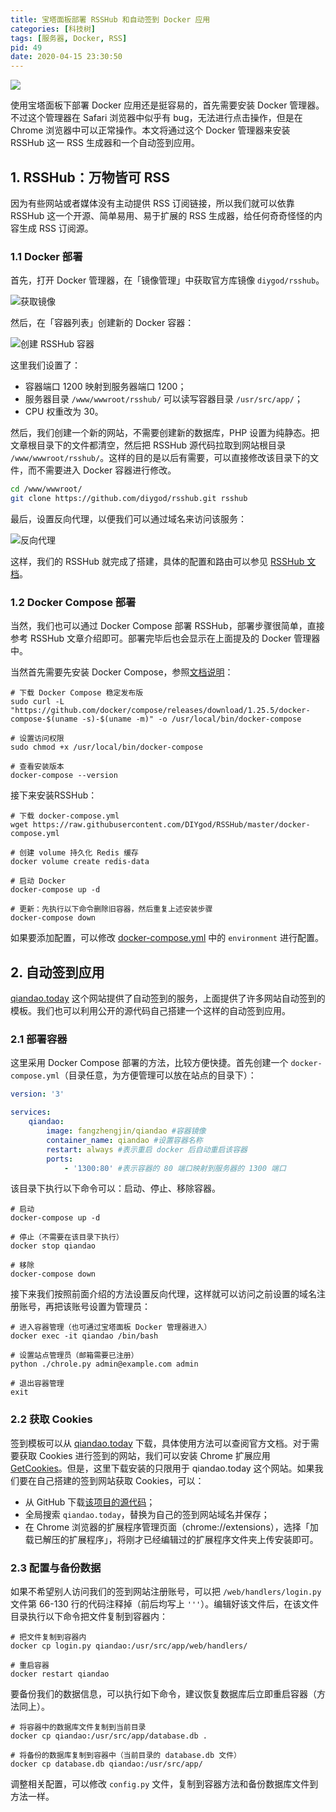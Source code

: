 ```yaml
---
title: 宝塔面板部署 RSSHub 和自动签到 Docker 应用
categories: [科技树]
tags: [服务器, Docker, RSS]
pid: 49
date: 2020-04-15 23:30:50
---
```


![](https://cos.dlzhang.com/posts/49/docker.png!550x)

使用宝塔面板下部署 Docker 应用还是挺容易的，首先需要安装 Docker 管理器。不过这个管理器在 Safari 浏览器中似乎有 bug，无法进行点击操作，但是在 Chrome 浏览器中可以正常操作。本文将通过这个 Docker 管理器来安装 RSSHub 这一 RSS 生成器和一个自动签到应用。<!--more-->

## 1. RSSHub：万物皆可 RSS

因为有些网站或者媒体没有主动提供 RSS 订阅链接，所以我们就可以依靠 RSSHub 这一个开源、简单易用、易于扩展的 RSS 生成器，给任何奇奇怪怪的内容生成 RSS 订阅源。

### 1.1 Docker 部署

首先，打开 Docker 管理器，在「镜像管理」中获取官方库镜像 `diygod/rsshub`。

![获取镜像](https://cos.dlzhang.com/posts/49/docker_mirror.jpg!500x)

然后，在「容器列表」创建新的 Docker 容器：

![创建 RSSHub 容器](https://cos.dlzhang.com/posts/49/rsshub_docker.jpg!400x)

这里我们设置了：

- 容器端口 1200 映射到服务器端口 1200；
- 服务器目录 `/www/wwwroot/rsshub/` 可以读写容器目录 `/usr/src/app/`；
- CPU 权重改为 30。

然后，我们创建一个新的网站，不需要创建新的数据库，PHP 设置为纯静态。把文章根目录下的文件都清空，然后把 RSSHub 源代码拉取到网站根目录 `/www/wwwroot/rsshub/`。这样的目的是以后有需要，可以直接修改该目录下的文件，而不需要进入 Docker 容器进行修改。

```sh
cd /www/wwwroot/
git clone https://github.com/diygod/rsshub.git rsshub
```

最后，设置反向代理，以便我们可以通过域名来访问该服务：

![反向代理](https://cos.dlzhang.com/posts/49/reverse_proxy.jpg!500x)

这样，我们的 RSSHub 就完成了搭建，具体的配置和路由可以参见 [RSSHub 文档](https://docs.rsshub.app)。

### 1.2 Docker Compose 部署

当然，我们也可以通过 Docker Compose 部署 RSSHub，部署步骤很简单，直接参考 RSSHub 文章介绍即可。部署完毕后也会显示在上面提及的 Docker 管理器中。

当然首先需要先安装  Docker Compose，参照[文档说明](https://docs.docker.com/compose/install/)：

```shell
# 下载 Docker Compose 稳定发布版
sudo curl -L "https://github.com/docker/compose/releases/download/1.25.5/docker-compose-$(uname -s)-$(uname -m)" -o /usr/local/bin/docker-compose

# 设置访问权限
sudo chmod +x /usr/local/bin/docker-compose

# 查看安装版本
docker-compose --version
```

接下来安装RSSHub：

```shell
# 下载 docker-compose.yml
wget https://raw.githubusercontent.com/DIYgod/RSSHub/master/docker-compose.yml

# 创建 volume 持久化 Redis 缓存
docker volume create redis-data

# 启动 Docker
docker-compose up -d

# 更新：先执行以下命令删除旧容器，然后重复上述安装步骤
docker-compose down
```

如果要添加配置，可以修改 [docker-compose.yml](https://github.com/DIYgod/RSSHub/blob/master/docker-compose.yml) 中的 `environment` 进行配置。

## 2. 自动签到应用

[qiandao.today](https://qiandao.today) 这个网站提供了自动签到的服务，上面提供了许多网站自动签到的模板。我们也可以利用公开的源代码自己搭建一个这样的自动签到应用。

### 2.1 部署容器

这里采用 Docker Compose 部署的方法，比较方便快捷。首先创建一个 `docker-compose.yml`（目录任意，为方便管理可以放在站点的目录下）：

```yaml
version: '3'

services:
    qiandao:
        image: fangzhengjin/qiandao #容器镜像
        container_name: qiandao #设置容器名称
        restart: always #表示重启 docker 后自动重启该容器
        ports:
            - '1300:80' #表示容器的 80 端口映射到服务器的 1300 端口
```

该目录下执行以下命令可以：启动、停止、移除容器。

```shell
# 启动
docker-compose up -d

# 停止（不需要在该目录下执行）
docker stop qiandao

# 移除
docker-compose down
```

接下来我们按照前面介绍的方法设置反向代理，这样就可以访问之前设置的域名注册账号，再把该账号设置为管理员：

```shell
# 进入容器管理（也可通过宝塔面板 Docker 管理器进入）
docker exec -it qiandao /bin/bash

# 设置站点管理员（邮箱需要已注册）
python ./chrole.py admin@example.com admin

# 退出容器管理
exit
```

### 2.2 获取 Cookies

签到模板可以从 [qiandao.today](https://qiandao.today) 下载，具体使用方法可以查阅官方文档。对于需要获取 Cookies 进行签到的网站，我们可以安装 Chrome 扩展应用 [GetCookies](https://chrome.google.com/webstore/detail/cookies-get-assistant/ljjpkibacifkfolehlgaolibbnlapkme)。但是，这里下载安装的只限用于 qiandao.today 这个网站。如果我们要在自己搭建的签到网站获取 Cookies，可以：

- 从 GitHub 下载[该项目的源代码](https://github.com/acgotaku/GetCookies)；
- 全局搜索 `qiandao.today`，替换为自己的签到网站域名并保存；
- 在 Chrome 浏览器的扩展程序管理页面（chrome://extensions），选择「加载已解压的扩展程序」，将刚才已经编辑过的扩展程序文件夹上传安装即可。

### 2.3 配置与备份数据

如果不希望别人访问我们的签到网站注册账号，可以把 `/web/handlers/login.py` 文件第 66-130 行的代码注释掉（前后均写上 `'''`）。编辑好该文件后，在该文件目录执行以下命令把文件复制到容器内：

```shell
# 把文件复制到容器内
docker cp login.py qiandao:/usr/src/app/web/handlers/

# 重启容器
docker restart qiandao
```

要备份我们的数据信息，可以执行如下命令，建议恢复数据库后立即重启容器（方法同上）。

```shell
# 将容器中的数据库文件复制到当前目录
docker cp qiandao:/usr/src/app/database.db .

# 将备份的数据库复制到容器中（当前目录的 database.db 文件）
docker cp database.db qiandao:/usr/src/app/
```

调整相关配置，可以修改 `config.py` 文件，复制到容器方法和备份数据库文件到方法一样。